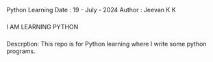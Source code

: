 Python Learning
Date : 19 - July - 2024
Author : Jeevan K K

###
I AM LEARNING PYTHON
###

Descrption: 
    This repo is for Python learning where I write some python programs.
